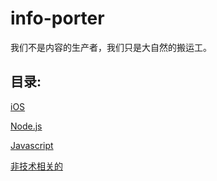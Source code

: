 # info-porter
我们不是内容的生产者，我们只是大自然的搬运工。

## 目录:

[iOS](iOS.md)

[Node.js](nodejs.md)

[Javascript](javascript.md)

[非技术相关的](non_tech.md)
